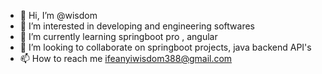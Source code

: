 - 👋 Hi, I’m @wisdom
- 👀 I’m interested in developing and engineering softwares
- 🌱 I’m currently learning springboot pro , angular
- 💞️ I’m looking to collaborate on springboot projects, java backend  API's 
- 📫 How to reach me ifeanyiwisdom388@gmail.com

<!---
wisdom99/wisdom99 is a ✨ special ✨ repository because its `README.md` (this file) appears on your GitHub profile.
You can click the Preview link to take a look at your changes.
--->
